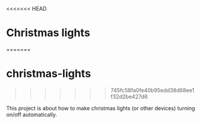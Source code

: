 <<<<<<< HEAD
# Christmas lights
=======
# christmas-lights
>>>>>>> 745fc58fa0fe40b95edd38d68ee1f32d2be427d6

This project is about how to make christmas lights (or other devices) turning on/off automatically.
